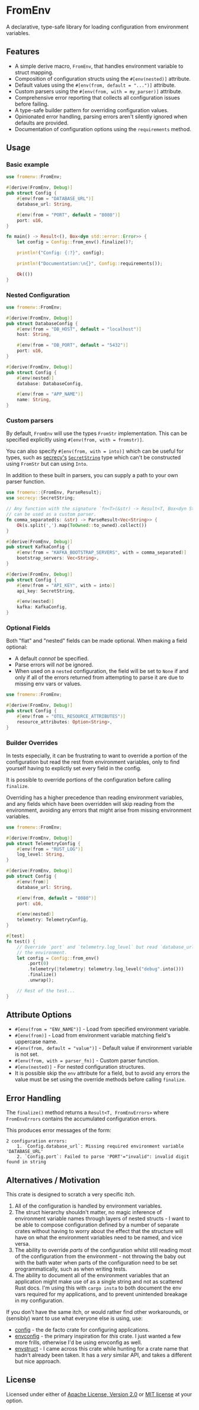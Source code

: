 # FromEnv

<!-- cargo-rdme start -->

A declarative, type-safe library for loading configuration from environment
variables.

## Features

* A simple derive macro, `FromEnv`, that handles environment variable to
struct mapping.
* Composition of configuration structs using the `#[env(nested)]` attribute.
* Default values using the `#[env(from, default = "...")]` attribute.
* Custom parsers using the `#[env(from, with = my_parser)]` attribute.
* Comprehensive error reporting that collects all configuration issues
before failing.
* A type-safe builder pattern for overriding configuration values.
* Opinionated error handling, parsing errors aren't silently ignored when
defaults are provided.
* Documentation of configuration options using the `requirements` method.

## Usage

### Basic example

```rust
use fromenv::FromEnv;

#[derive(FromEnv, Debug)]
pub struct Config {
    #[env(from = "DATABASE_URL")]
    database_url: String,

    #[env(from = "PORT", default = "8080")]
    port: u16,
}

fn main() -> Result<(), Box<dyn std::error::Error>> {
    let config = Config::from_env().finalize()?;

    println!("Config: {:?}", config);

    println!("Documentation:\n{}", Config::requirements());

    Ok(())
}
```

### Nested Configuration

```rust
use fromenv::FromEnv;

#[derive(FromEnv, Debug)]
pub struct DatabaseConfig {
    #[env(from = "DB_HOST", default = "localhost")]
    host: String,

    #[env(from = "DB_PORT", default = "5432")]
    port: u16,
}

#[derive(FromEnv, Debug)]
pub struct Config {
    #[env(nested)]
    database: DatabaseConfig,

    #[env(from = "APP_NAME")]
    name: String,
}
```

### Custom parsers

By default, `FromEnv` will use the types `FromStr` implementation. This can
be specified explicitly using `#[env(from, with = fromstr)]`.

You can also specify `#[env(from, with = into)]` which can be useful for
types, such as [secrecy's](https://crates.io/crates/secrecy)
[`SecretString`](https://docs.rs/secrecy/0.10.3/secrecy/type.SecretString.html)
type which can't be constructed using `FromStr` but can using `Into`.

In addition to these built in parsers, you can supply a path to your own
parser function.


```rust
use fromenv::{FromEnv, ParseResult};
use secrecy::SecretString;

// Any function with the signature `fn<T>(&str) -> Result<T, Box<dyn StdError>>`
// can be used as a custom parser.
fn comma_separated(s: &str) -> ParseResult<Vec<String>> {
    Ok(s.split(',').map(ToOwned::to_owned).collect())
}

#[derive(FromEnv, Debug)]
pub struct KafkaConfig {
    #[env(from = "KAFKA_BOOTSTRAP_SERVERS", with = comma_separated)]
    bootstrap_servers: Vec<String>,
}

#[derive(FromEnv, Debug)]
pub struct Config {
    #[env(from = "API_KEY", with = into)]
    api_key: SecretString,

    #[env(nested)]
    kafka: KafkaConfig,
}
```

### Optional Fields

Both "flat" and "nested" fields can be made optional. When making a field optional:

* A default _cannot_ be specified.
* Parse errors will _not_ be ignored.
* When used on a `nested` configuration, the field will be set to `None` if
and only if all of the errors returned from attempting to parse it are due
to missing env vars or values.

```rust
use fromenv::FromEnv;

#[derive(FromEnv, Debug)]
pub struct Config {
    #[env(from = "OTEL_RESOURCE_ATTRIBUTES")]
    resource_attributes: Option<String>,
}
```

### Builder Overrides

In tests especially, it can be frustrating to want to override a portion of the
configuration but read the rest from environment variables, only to find
yourself having to explictly set every field in the config.

It is possible to override portions of the configuration before calling
`finalize`.

Overriding has a higher precedence than reading environment variables, and any
fields which have been overridden will skip reading from the environment,
avoiding any errors that might arise from missing environment variables.

```rust
use fromenv::FromEnv;

#[derive(FromEnv, Debug)]
pub struct TelemetryConfig {
    #[env(from = "RUST_LOG")]
    log_level: String,
}

#[derive(FromEnv, Debug)]
pub struct Config {
    #[env(from)]
    database_url: String,

    #[env(from, default = "8080")]
    port: u16,

    #[env(nested)]
    telemetry: TelemetryConfig,
}

#[test]
fn test() {
    // Override `port` and `telemetry.log_level` but read `database_url` from
    // the environment.
    let config = Config::from_env()
        .port(0)
        .telemetry(|telemetry| telemetry.log_level("debug".into()))
        .finalize()
        .unwrap();

    // Rest of the test...
}
```

## Attribute Options

* `#[env(from = "ENV_NAME")]` - Load from specified environment variable.
* `#[env(from)]` - Load from environment variable matching field's uppercase
name.
* `#[env(from, default = "value")]` - Default value if environment variable
is not set.
* `#[env(from, with = parser_fn)]` - Custom parser function.
* `#[env(nested)]` - For nested configuration structures.
* It is possible skip the `env` attribute for a field, but to avoid any
errors the value must be set using the override methods before calling
`finalize`.

## Error Handling

The `finalize()` method returns a `Result<T, FromEnvErrors>` where
`FromEnvErrors` contains the accumulated configuration errors.

This produces error messages of the form:

```text
2 configuration errors:
    1. `Config.database_url`: Missing required environment variable 'DATABASE_URL'
    2. `Config.port`: Failed to parse 'PORT'="invalid": invalid digit found in string
```

<!-- cargo-rdme end -->

## Alternatives / Motivation

This crate is designed to scratch a very specific itch.

1. All of the configuration is handled by environment variables.
2. The struct hierarchy shouldn't matter, no magic inference of environment
   variable names through layers of nested structs - I want to be able to
   compose configuration defined by a number of separate crates without having
   to worry about the effect that the structure will have on what the
   environment variables need to be named, and vice versa.
3. The ability to override _parts_ of the configuration whilst still reading
   most of the configuration from the environment - not throwing the baby out
   with the bath water when parts of the configuration need to be set
   programmatically, such as when writing tests.
4. The ability to document all of the environment variables that an application
   might make use of as a single string and not as scattered Rust docs. I'm
   using this with `cargo insta` to both document the env vars required for my
   applications, and to prevent unintended breakage in my configuration.

If you don't have the same itch, or would rather find other workarounds, or
(sensibly) want to use what everyone else is using, use:

* [config](https://crates.io/crates/config) - the de facto crate for configuring
  applications.
* [envconfig](https://crates.io/crates/envconfig) - the primary inspiration for
  _this_ crate. I just wanted a few more frills, otherwise I'd be using
  envconfig as well.
* [envstruct](https://crates.io/crates/envstruct) - I came across this crate
  while hunting for a crate name that hadn't already been taken. It has a _very_
  similar API, and takes a different but nice approach.

## License

Licensed under either of <a href="LICENSE-APACHE">Apache License, Version
2.0</a> or <a href="LICENSE-MIT">MIT license</a> at your option.
